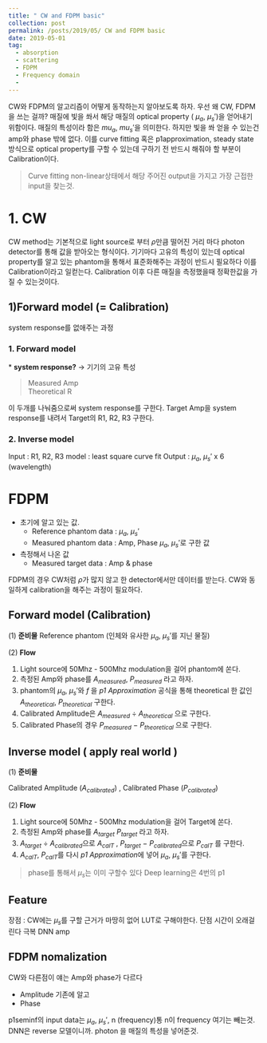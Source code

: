```yaml
---
title: " CW and FDPM basic"
collection: post
permalink: /posts/2019/05/ CW and FDPM basic
date: 2019-05-01
tag:
  - absorption
  - scattering
  - FDPM
  - Frequency domain
  - 
---
```

CW와 FDPM의 알고리즘이 어떻게 동작하는지 알아보도록 하자.
우선 왜 CW, FDPM을 쓰는 걸까? 매질에 빛을 쏴서 해당 매질의 optical property ( $\mu_a$,  $\mu_s'$)을 얻어내기 위함이다.
매질의 특성이라 함은 $mu_a$,  $mu_s'$을 의미한다.
하지만 빛을 쏴 얻을 수 있는건 amp와 phase 밖에 없다.
이를 curve fitting 혹은 p1approximation, steady state 방식으로
optical property를 구할 수 있는데 구하기 전 반드시 해줘야 할 부분이 
Calibration이다.
> Curve fitting
> non-linear상태에서 해당 주어진 output을 가지고 가장 근접한 input을 찾는것.
> 
# 1. CW
CW method는 기본적으로 light source로 부터 $\rho$만큼 떨어진 거리 마다 photon detector를 통해 값을 받아오는 형식이다.
기기마다 고유의 특성이 있는데 optical property를 알고 있는 phantom을 통해서 표준화해주는 과정이 반드시 필요하다 이를 Calibration이라고 일컫는다.
Calibration 이후 다른 매질을 측정했을때 정확한값을 가질 수 있는것이다.

## 1)Forward model (= Calibration)

system response를 없애주는 과정
### 1. Forward model
\* **system response?** -> 기기의 고유 특성
> Measured Amp    
> Theoretical R   

이 두개를 나눠줌으로써 system response를 구한다.
Target Amp을 system response를 내려서 
Target의 R1, R2, R3 구한다. 

### 2. Inverse model
Input : R1, R2, R3
model : least square curve fit
Output : $\mu_a$, $\mu_s'$ x 6 (wavelength)

# FDPM
- 초기에 알고 있는 값.
	- Reference phantom data : $\mu_a$, $\mu_s'$
	- Measured phantom data : Amp, Phase
	$\mu_a$, $\mu_s'$로 구한 값
- 측정해서 나온 값
	- Measured target data : Amp & phase

FDPM의 경우 CW처럼 $\rho$가 많지 않고 한 detector에서만 데이터를 받는다. CW와 동일하게 calibration을 해주는 과정이 필요하다.

## Forward model (Calibration)
(1) **준비물** 
 Reference phantom (인체와 유사한 $\mu_a$, $\mu_s'$를 지닌 물질)

(2) **Flow**
1. Light source에 50Mhz - 500Mhz modulation을 걸어 phantom에 쏜다.
2. 측정된  Amp와 phase를 $A_{measured}$, $P_{measured}$ 라고 하자.
3. phantom의  $\mu_a$, $\mu_s'$와 $f$ 을 *p1 Approximation* 공식을 통해  theoretical 한 값인 $A_{theoretical}$, $P_{theoretical}$ 구한다. 
4. Calibrated Amplitude은 $A_{measured}$ $\div$ $A_{theoretical}$ 으로 구한다.
5. Calibrated Phase의 경우 $P_{measured}$ $-$ $P_{theoretical}$ 으로 구한다.

## Inverse model ( apply real world )

(1) **준비물**

Calibrated Amplitude ($A_{calibrated}$) ,  Calibrated Phase ($P_{calibrated}$) 

(2) **Flow**
1. Light source에 50Mhz - 500Mhz modulation을 걸어 Target에 쏜다.
2. 측정된  Amp와 phase를 $A_{target}$ $P_{target}$ 라고 하자.
3. $A_{target}$ $\div$ $A_{calibrated}$으로 $A_{calT}$ , 
$P_{target}$ $-$ $P_{calibrated}$으로 $P_{calT}$ 를 구한다.
4. $A_{calT}$, $P_{calT}$를 다시 *p1 Approximation*에 넣어 $\mu_a$, $\mu_s'$를 구한다.
> phase를 통해서 $\mu_s$는 이미 구할수 있다
> Deep learning은 4번의 p1 

## Feature

장점 : CW에는 $\mu_s$를 구할 근거가 마땅히 없어 LUT로 구해야한다.
단점 시간이 오래걸린다 극복 DNN amp


## FDPM nomalization
CW와 다른점이 얘는 Amp와 phase가 다르다
- Amplitude
기존에 알고
- Phase


p1seminf의 input data는 $\mu_a$, $\mu_s'$, n (frequency)통
n이 frequency 
여기는 빼는것.
DNN은 reverse 모델이니까.
photon 을 매질의 특성을 넣어준것.

<!--stackedit_data:
eyJoaXN0b3J5IjpbMTA4MzA1NTc0MCwtMTExNzc3ODY1MywtMT
I2NDk2NDc1MCwtODEwNzU2ODQ0LC03NDUyMzQyNjksLTkwNzY1
NTI4MSw3NDI2NzQzNDUsMjk1MzAwNzY3LDE3MzUxMzk1ODAsLT
k0ODIxOTg0XX0=
-->